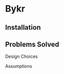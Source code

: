 
Bykr
====

Installation
------------


Problems Solved
---------------

Design Choices

Assumptions

